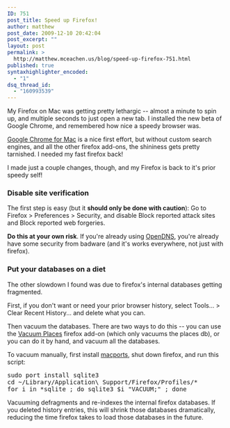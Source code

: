 ```yaml
---
ID: 751
post_title: Speed up Firefox!
author: matthew
post_date: 2009-12-10 20:42:04
post_excerpt: ""
layout: post
permalink: >
  http://matthew.mceachen.us/blog/speed-up-firefox-751.html
published: true
syntaxhighlighter_encoded:
  - "1"
dsq_thread_id:
  - "160993539"
---
```

My Firefox on Mac was getting pretty lethargic -- almost a minute to spin up, and multiple seconds to just open a new tab. I installed the new beta of Google Chrome, and remembered how nice a speedy browser was.

<a href="http://www.google.com/chrome">Google Chrome for Mac</a> is a nice first effort, but without custom search engines, and all the other firefox add-ons, the shininess gets pretty tarnished. I needed my fast firefox back!

I made just a couple changes, though, and my Firefox is back to it's prior speedy self!

<!--more-->
<h3>Disable site verification</h3>
The first step is easy (but it <strong>should only be done with caution</strong>): Go to Firefox &gt; Preferences &gt; Security, and disable Block reported attack sites and Block reported web forgeries.

<strong>Do this at your own risk</strong>. If you're already using <a href="http://www.opendns.com/">OpenDNS</a>, you're already have some security from badware (and it's works everywhere, not just with firefox).
<h3>Put your databases on a diet</h3>
The other slowdown I found was due to firefox's internal databases getting fragmented. 

First, if you don't want or need your prior browser history, select Tools... &gt; Clear Recent History... and delete what you can.

Then vacuum the databases. There are two ways to do this -- you can use the <a href="https://addons.mozilla.org/en-US/firefox/addon/13878">Vacuum Places</a> firefox add-on (which only vacuums the places db), or you can do it by hand, and vacuum all the databases.

To vacuum manually, first install <a href="http://www.macports.org">macports</a>, shut down firefox, and run this script:

<pre class="lang:bash decode:1 " >
sudo port install sqlite3
cd ~/Library/Application\ Support/Firefox/Profiles/*
for i in *sqlite ; do sqlite3 $i &quot;VACUUM;&quot; ; done
</pre>

Vacuuming defragments and re-indexes the internal firefox databases. If you deleted history entries, this will shrink those databases dramatically, reducing the time firefox takes to load those databases in the future.
